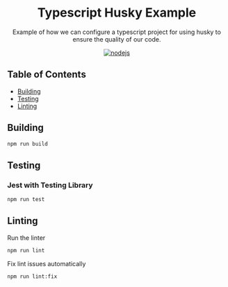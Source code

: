 <h1 align="center">Typescript Husky Example</h3>

<p align="center">
  Example of how we can configure a typescript project for using husky to ensure the quality of our code.
</p>

<p align="center">
    <a href="https://github.com/AlbertHernandez/ts-husky-example/actions/workflows/nodejs.yml?branch=main"><img src="https://github.com/AlbertHernandez/ts-husky-example/actions/workflows/nodejs.yml/badge.svg?branch=main" alt="nodejs"/></a>
</p>

## Table of Contents

* [Building](#building)
* [Testing](#testing)
* [Linting](#linting)

## Building

```bash
npm run build
```

## Testing

### Jest with Testing Library

```bash
npm run test
```

## Linting

Run the linter

```bash
npm run lint
```

Fix lint issues automatically

```bash
npm run lint:fix
```
